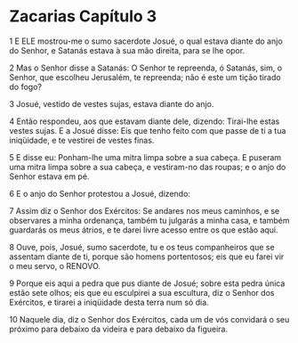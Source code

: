# Zacarias Capítulo 3

1	E ELE mostrou-me o sumo sacerdote Josué, o qual estava diante do anjo do Senhor, e Satanás estava à sua mão direita, para se lhe opor.

2	Mas o Senhor disse a Satanás: O Senhor te repreenda, ó Satanás, sim, o Senhor, que escolheu Jerusalém, te repreenda; não é este um tição tirado do fogo?

3	Josué, vestido de vestes sujas, estava diante do anjo.

4	Então respondeu, aos que estavam diante dele, dizendo: Tirai-lhe estas vestes sujas. E a Josué disse: Eis que tenho feito com que passe de ti a tua iniqüidade, e te vestirei de vestes finas.

5	E disse eu: Ponham-lhe uma mitra limpa sobre a sua cabeça. E puseram uma mitra limpa sobre a sua cabeça, e vestiram-no das roupas; e o anjo do Senhor estava em pé.

6	E o anjo do Senhor protestou a Josué, dizendo:

7	Assim diz o Senhor dos Exércitos: Se andares nos meus caminhos, e se observares a minha ordenança, também tu julgarás a minha casa, e também guardarás os meus átrios, e te darei livre acesso entre os que estão aqui.

8	Ouve, pois, Josué, sumo sacerdote, tu e os teus companheiros que se assentam diante de ti, porque são homens portentosos; eis que eu farei vir o meu servo, o RENOVO.

9	Porque eis aqui a pedra que pus diante de Josué; sobre esta pedra única estão sete olhos; eis que eu esculpirei a sua escultura, diz o Senhor dos Exércitos, e tirarei a iniqüidade desta terra num só dia.

10	Naquele dia, diz o Senhor dos Exércitos, cada um de vós convidará o seu próximo para debaixo da videira e para debaixo da figueira.

